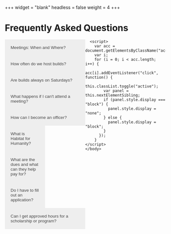 +++
widget = "blank"
headless = false
weight = 4
+++
<html>
  <head>
    <style>
      /* Make two columns of equal size */
      .column {
        float: left;
        width: 50%;
        }
      .body {
      width: 100%;
      }
      /* Style the buttons that are used to open and close the accordion panel */
      .accordion {
        background-color: #eee;
        color: #444;
        cursor: pointer;
        padding: 18px;
        width: 100%;
        text-align: left;
        border: none;
        outline: none;
        transition: 0.4s;
      }
      /* Add a background color to the button if it is clicked on (add the .active class with JS), and when you move the 
      mouse over it (hover) */
      .active, .accordion:hover {
        background-color: #ccc;
      }
      /* Style the accordion panel. Note: hidden by default */
      .panel {
        padding: 0 18px;
        background-color: white;
        display: none;
        overflow: hidden;
      }
      /* Responsive layout - when the screen is less than 600px wide, make the two columns stack on top of each other instead of next to each other */
      @media screen and (max-width: 600px) {
      .column {
        width: 100%;
  }
} 
    </style>
  </head>
	<body>
	  <h1>Frequently Asked Questions</h1>
	  <div class = "column">
	  <button class="accordion">Meetings: When and Where?</button>
		<div class="panel">
		  <p>Check back soon to find out our meeting plans for the Fall 2020 semester.</p>
	  </div>
	  <button class="accordion">How often do we host builds?</button>
		<div class="panel">
		  <p>We will typically have about two a month. Come to our meetings or join our Groupme for more information and to sign up to join.</p>
		</div>
	  <button class="accordion">Are builds always on Saturdays?</button>
		<div class="panel">
		  <p>No; there are currently weekday builds available, though all builds have a limited number of spots due to social distancing requirements.</p>
		</div>
     <button class="accordion">What happens if I can't attend a meeting?</button>
		<div class="panel">
		  <p>We keep track of attendance in order to reward members who are actively participating, but attendance is not necessary. There is not a mandatory attendance requirement in order to maintain membership. All of the important dates and PowerPoints will be posted on our social media and on our website. Those who come to meetings have priority when it comes to signing up for builds, but if there are extra spots available, we will post it on the Facebook page. Bi-weekly emails will be sent with all the important information you need</p>
		</div>
    <button class="accordion">How can I become an officer?</button>
		<div class="panel">
		  <p>Every Spring semester, we will hold officer elections. There are eligibility requirements in order to run for your preferred officer position. If you’re interested in becoming an officer or have any specific questions about positions or requirements, please email president@habitatucf.com.</p>
	  </div>
	  <div class = "column">
		<button class="accordion">What is Habitat for Humanity?</button>
		<div class="panel">
		  <p>HFH is a non-profit international organization that strives to alleviate substandard housing for families in need. To accomplish this mission, affiliates around the world provide stable and affordable homes. For more information, visit <a href="www.habitat.org" target="blank" >habitat.org.</a></p>
	  </div>
	  <button class="accordion">What are the dues and what can they help pay for?</button>
		<div class="panel">
		  <p>Membership dues are $25 for one semester or $35 for the whole year. With membership dues, you get a Habitat UCF t-shirt and the ability to go to builds (yes, that is the one condition to go on builds). Contact our Treasurer if you're interested in joining.</p>
		</div>
	  <button class="accordion">Do I have to fill out an application?</button>
		<div class="panel">
		  <p>No! The only requirement you need to fulfill to be a member is to pay membership dues.</p>
		</div>  
		</div>
    <button class="accordion">Can I get approved hours for a scholarship or program?</button>
		<div class="panel">
		  <p>Yes! As long as we have documented proof of your involvement in our campus chapter, we would be more than happy to approve your service hours.  Please bring the required forms with you during your service.</p>
		</div>
	  </div>
	  
	  <script>
		var acc = document.getElementsByClassName("accordion");
		var i;
		for (i = 0; i < acc.length; i++) {
		  acc[i].addEventListener("click", function() {
			this.classList.toggle("active");
			var panel = this.nextElementSibling;
			if (panel.style.display === "block") {
			  panel.style.display = "none";
			} else {
			  panel.style.display = "block";
			}
		  });
		}
	</script>
	</body>    
</html>
